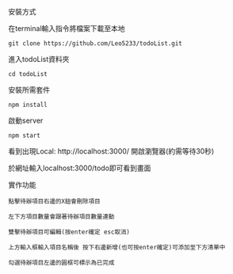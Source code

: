安裝方式

在terminal輸入指令將檔案下載至本地

    git clone https://github.com/Leo5233/todoList.git

進入todoList資料夾

    cd todoList

安裝所需套件

    npm install

啟動server

    npm start

看到出現Local:   http://localhost:3000/ 開啟瀏覽器(約需等待30秒)

於網址輸入localhost:3000/todo即可看到畫面

實作功能

    點擊待辦項目右邊的X鈕會刪除項目

    左下方項目數量會跟著待辦項目數量連動

    雙擊待辦項目可編輯(按enter確定 esc取消)

    上方輸入框輸入項目名稱後 按下右邊新增(也可按enter確定)可添加至下方清單中

    勾選待辦項目左邊的圓框可標示為已完成






